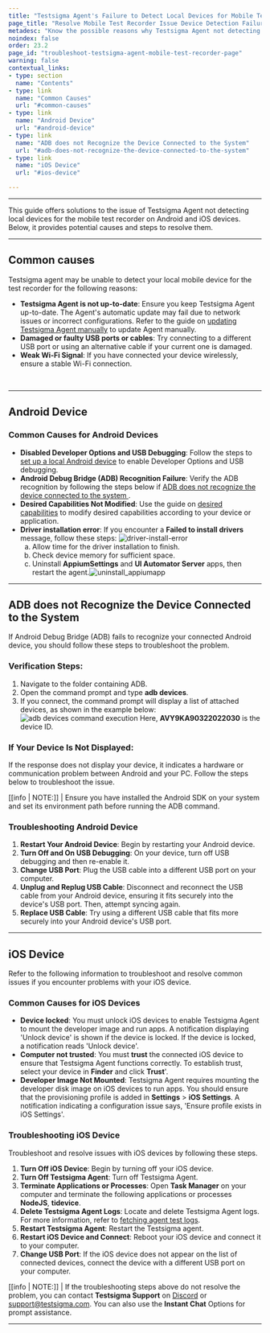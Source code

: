 ```yaml
---
title: "Testsigma Agent's Failure to Detect Local Devices for Mobile Test Recorder"
page_title: "Resolve Mobile Test Recorder Issue Device Detection Failures"
metadesc: "Know the possible reasons why Testsigma Agent not detecting Local Devices for Mobile Test Recorder and learn steps to fix the issue by troubleshooting"
noindex: false
order: 23.2
page_id: "troubleshoot-testsigma-agent-mobile-test-recorder-page"
warning: false
contextual_links:
- type: section
  name: "Contents"
- type: link
  name: "Common Causes"
  url: "#common-causes"
- type: link
  name: "Android Device"
  url: "#android-device"
- type: link
  name: "ADB does not Recognize the Device Connected to the System"
  url: "#adb-does-not-recognize-the-device-connected-to-the-system"
- type: link
  name: "iOS Device"
  url: "#ios-device"

---
```


---

<p>This guide offers solutions to the issue of Testsigma Agent not detecting local devices for the mobile test recorder on Android and iOS devices. Below, it provides potential causes and steps to resolve them.</p>

---

## **Common causes**

Testsigma agent may be unable to detect your local mobile device for the test recorder for the following reasons:
<ul>
<li><strong>Testsigma Agent is not up-to-date</strong>: Ensure you keep Testsigma Agent up-to-date. The Agent's automatic update may fail due to network issues or incorrect configurations. Refer to the guide on <a href="https://testsigma.com/docs/agent/update-agent-manually/">updating Testsigma Agent manually</a> to update Agent manually.</li>
<li id="usb-unstable"><strong>Damaged or faulty USB ports or cables</strong>: Try connecting to a different USB port or using an alternative cable if your current one is damaged.</li>
<li><strong>Weak Wi-Fi Signal</strong>: If you have connected your device wirelessly, ensure a stable Wi-Fi connection.</li>
</ul>
<br>

---

## **Android Device**

### **Common Causes for Android Devices**

<ul>
<li><strong>Disabled Developer Options and USB Debugging</strong>: Follow the steps to <a href="https://testsigma.com/docs/agent/connect-android-local-devices/">set up a local Android device</a> to enable Developer Options and USB debugging.</li>
<li><strong>Android Debug Bridge (ADB) Recognition Failure</strong>: Verify the ADB recognition by following the steps below if <a href="https://testsigma.com/docs/troubleshooting/agent/mobile-device-not-displayed-recorder/#adb-does-not-recognize-the-device-connected-to-the-system"> ADB does not recognize the device connected to the system </a>.</li>
<li><strong>Desired Capabilities Not Modified</strong>: Use the guide on <a href="https://testsigma.com/docs/desired-capabilities/overview/">desired capabilities</a> to modify desired capabilities according to your device or application.</li>
<li id="driver-install-error"><strong>Driver installation error</strong>: If you encounter a <strong>Failed to install drivers</strong> message, follow these steps: <img src="https://s3.amazonaws.com/static-docs.testsigma.com/new_images/projects/applications/diver_installation_android.png" alt="driver-install-error"></a>
     <ol type="a">
     <li>Allow time for the driver installation to finish.</li>
     <li>Check device memory for sufficient space.</li>
     <li>Uninstall <strong>AppiumSettings</strong> and <strong>UI Automator Server</strong> apps, then restart the agent.<img src="https://s3.amazonaws.com/static-docs.testsigma.com/new_images/projects/applications/uninstall_appiumapp.png" alt="uninstall_appiumapp"></a></li> 
     </ol> 
</li>
</ul>

---

## **ADB does not Recognize the Device Connected to the System**

If Android Debug Bridge (ADB) fails to recognize your connected Android device, you should follow these steps to troubleshoot the problem.

### **Verification Steps**:

1. Navigate to the folder containing ADB.
2. Open the command prompt and type **adb devices**.
3. If you connect, the command prompt will display a list of attached devices, as shown in the example below: ![adb devices command execution](https://docs.testsigma.com/images/mobile-device-not-displayed-recorder/adb-devices-command-execution.png)
    Here, **AVY9KA90322022030** is the device ID.

### **If Your Device Is Not Displayed**:

If the response does not display your device, it indicates a hardware or communication problem between Android and your PC. Follow the steps below to troubleshoot the issue.

[[info | NOTE:]]
| Ensure you have installed the Android SDK on your system and set its environment path before running the ADB command.

### **Troubleshooting Android Device**

1. **Restart Your Android Device**: Begin by restarting your Android device.
2. **Turn Off and On USB Debugging**: On your device, turn off USB debugging and then re-enable it.
3. **Change USB Port**: Plug the USB cable into a different USB port on your computer.
4. **Unplug and Replug USB Cable**: Disconnect and reconnect the USB cable from your Android device, ensuring it fits securely into the device's USB port. Then, attempt syncing again.
5. **Replace USB Cable**: Try using a different USB cable that fits more securely into your Android device's USB port.

---

##  **iOS Device**

Refer to the following information to troubleshoot and resolve common issues if you encounter problems with your iOS device.

### **Common Causes for iOS Devices**

<ul>
<li id="device-locked"><strong>Device locked</strong>: You must unlock iOS devices to enable Testsigma Agent to mount the developer image and run apps. A notification displaying 'Unlock device' is shown if the device is locked. If the device is locked, a notification reads 'Unlock device'.</li>
<li id="device-trust"><strong>Computer not trusted</strong>: You must <strong>trust</strong> the connected iOS device to ensure that Testsigma Agent functions correctly. To establish trust, select your device in <strong>Finder</strong> and click <strong>Trust</strong>'.</li>
<li id="device-mount"><strong>Developer Image Not Mounted</strong>: Testsigma Agent requires mounting the developer disk image on iOS devices to run apps. You should ensure that the provisioning profile is added in <strong>Settings</strong> > <strong>iOS Settings</strong>. A notification indicating a configuration issue says, 'Ensure profile exists in iOS Settings'.</li>
</ul>

### **Troubleshooting iOS Device**

Troubleshoot and resolve issues with iOS devices by following these steps.

<ol>
<li><strong>Turn Off iOS Device</strong>: Begin by turning off your iOS device.</li>
<li><strong>Turn Off Testsigma Agent</strong>: Turn off Testsigma Agent.</li>
<li><strong>Terminate Applications or Processes</strong>: Open <strong>Task Manager</strong> on your computer and terminate the following applications or processes <strong>NodeJS</strong>, <strong>tidevice</strong>.</li>
<li><strong>Delete Testsigma Agent Logs</strong>: Locate and delete Testsigma Agent logs. For more information, refer to <a href="https://testsigma.com/docs/agent/troubleshooting/logs/">fetching agent test logs</a>.</li>
<li><strong>Restart Testsigma Agent</strong>: Restart the Testsigma agent.</li>
<li><strong>Restart iOS Device and Connect</strong>: Reboot your iOS device and connect it to your computer.</li>
<li><strong>Change USB Port</strong>: If the iOS device does not appear on the list of connected devices, connect the device with a different USB port on your computer.</li>
</ol>

[[info | NOTE:]]
| If the troubleshooting steps above do not resolve the problem, you can contact **Testsigma Support** on [Discord](https://discord.com/invite/5caWS7R6QX) or [support@testsigma.com](mailto:support@testsigma.com). You can also use the **Instant Chat** Options for prompt assistance.

---